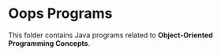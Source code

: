 # Oops Programs

This folder contains Java programs related to **Object-Oriented Programming Concepts**.
